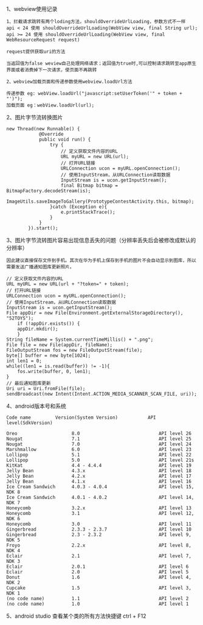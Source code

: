 1、webview使用记录

	1、拦截请求跳转有两个loding方法，shouldOverrideUrlLoading，参数方式不一样
	api < 24 使用 shouldOverrideUrlLoading(WebView view, final String url);
	api >= 24 使用 shouldOverrideUrlLoading(WebView view, final WebResourceRequest request)

	request提供获取uri的方法

	当返回值为false weview自己处理网络请求；返回值为true时,可以控制请求跳转至app原生界面或者消费掉下一次请求，使页面不再跳转

	2、webview加载页面和传递参数使用webview.loadUrl方法

	传递参数 eg: webView.loadUrl("javascript:setUserToken('" + token + "')");
	加载页面 eg：webView.loadUrl(url);
	
2、图片字节流转换图片

	new Thread(new Runnable() {
	            @Override
	            public void run() {
	                try {
	                    // 定义获取文件内容的URL
	                    URL myURL = new URL(url);
	                    // 打开URL链接
	                    URLConnection ucon = myURL.openConnection();
	                    // 使用InputStream，从URLConnection读取数据
	                    InputStream is = ucon.getInputStream();
	                    final Bitmap bitmap = BitmapFactory.decodeStream(is);
	                ImageUtils.saveImageToGallery(PrototypeContestActivity.this, bitmap);
	                }catch (Exception e){
	                    e.printStackTrace();
	                }
	            }
	        }).start();

3、图片字节流转图片容易出现信息丢失的问题（分辨率丢失后会被修改成默认的分辨率）

	因此建议直接保存文件到手机。其次在华为手机上保存到手机的图片不会自动显示到图库，所以需要发送广播通知图库更新照片。

	// 定义获取文件内容的URL
	URL myURL = new URL(url + "?token=" + token);
	// 打开URL链接
	URLConnection ucon = myURL.openConnection();
	// 使用InputStream，从URLConnection读取数据
	InputStream is = ucon.getInputStream();
	File appDir = new File(Environment.getExternalStorageDirectory(), "52TOYS");
		if (!appDir.exists()) {
		appDir.mkdir();
		}
	String fileName = System.currentTimeMillis() + ".png";
	File file = new File(appDir, fileName);
	FileOutputStream fos = new FileOutputStream(file);
	byte[] buffer = new byte[1024];
	int len1 = 0;
	while((len1 = is.read(buffer)) != -1){
		fos.write(buffer, 0, len1);
	}
	// 最后通知图库更新
	Uri uri = Uri.fromFile(file);
	sendBroadcast(new Intent(Intent.ACTION_MEDIA_SCANNER_SCAN_FILE, uri));

4、android版本号和系统

	Code name 	      Version(System Version) 	        API level(SdkVersion)

	Oreo                    8.0                             API level 26
	Nougat 	                7.1 	                        API level 25
	Nougat 	                7.0 	                        API level 24
	Marshmallow 	        6.0 	                        API level 23
	Lollipop                5.1                             API level 22
	Lollipop                5.0                             API level 21s
	KitKat 	                4.4 - 4.4.4 	                API level 19
	Jelly Bean              4.3.x                           API level 18
	Jelly Bean              4.2.x                           API level 17
	Jelly Bean              4.1.x                           API level 16
	Ice Cream Sandwich      4.0.3 - 4.0.4                   API level 15, NDK 8
	Ice Cream Sandwich      4.0.1 - 4.0.2                   API level 14, NDK 7
	Honeycomb               3.2.x                           API level 13
	Honeycomb               3.1                             API level 12, NDK 6
	Honeycomb               3.0                             API level 11
	Gingerbread 	        2.3.3 - 2.3.7 	                API level 10
	Gingerbread 	        2.3 - 2.3.2 	                API level 9, NDK 5
	Froyo 	                2.2.x 	                        API level 8, NDK 4
	Eclair 	                2.1 	                        API level 7, NDK 3
	Eclair 	                2.0.1 	                        API level 6
	Eclair 	                2.0 	                        API level 5
	Donut 	                1.6 	                        API level 4, NDK 2
	Cupcake                 1.5                             API level 3, NDK 1
	(no code name) 	        1.1 	                        API level 2
	(no code name) 	        1.0 	                        API level 1

5、android studio 查看某个类的所有方法快捷键 ctrl + F12
